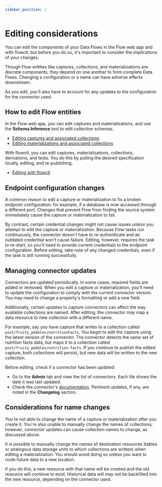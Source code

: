 ```yaml
---
sidebar_position: 1
---
```


# Editing considerations

You can edit the components of your Data Flows in the Flow web app and with flowctl, but before you do so, it's important to consider the implications of your changes.

Though Flow entities like captures, collections, and materializations are discrete components, they depend on one another to form complete Data Flows. Changing a configuration or a name can have adverse effects downstream.

As you edit, you'll also have to account for any updates to the configuration for the connector used.

## How to edit Flow entities

In the Flow web app, you can edit captures and materializations, and use the **Schema Inference** tool to edit collection schemas.

* [Editing captures and associated collections](../guides/edit-data-flows.md#edit-a-capture)
* [Editing materializations and associated collections](../guides/edit-data-flows.md#edit-a-materialization)

With flowctl, you can edit captures, materializations, collections, derivations, and tests.
You do this by pulling the desired specification locally, editing, and re-publishing.

* [Editing with flowctl](../concepts/flowctl.md#editing-data-flows-with-flowctl)

## Endpoint configuration changes

A common reason to edit a capture or materialization to fix a broken endpoint configuration:
for example, if a database is now accessed through a different port.
Changes that prevent Flow from finding the source system immediately cause the capture or materialization to fail.

By contrast, certain credential changes might not cause issues *unless* you attempt to edit the capture or materialization.
Because Flow tasks run continuously, the connector doesn't have to re-authenticate and an outdated credential won't cause failure.
Editing, however, requires the task to re-start, so you'll need to provide current credentials to the endpoint configuration.
Before editing, take note of any changed credentials, even if the task is still running successfully.

## Managing connector updates

Connectors are updated periodically. In some cases, required fields are added or removed.
When you edit a capture or materialization, you'll need to update the configuration to comply with the current connector version.
You may need to change a property's formatting or add a new field.

Additionally, certain updates to capture connectors can affect the way available collections are named.
After editing, the connector may map a data resource to new collection with a different name.

For example, say you have capture that writes to a collection called `post/fruity_pebbles/nutritionFacts`.
You begin to edit the capture using the latest version of the connector.
The connector detects the same set of nutrition facts data,
but maps it to a collection called `post/fruity_pebbles/nutrition-facts`.
If you continue to publish the edited capture, both collections will persist,
but new data will be written to the new collection.

Before editing, check if a connector has been updated:

* Go to the **Admin** tab and view the list of connectors. Each tile shows the date it was last updated.
* Check the connector's [documentation](./Connectors/README.md). Pertinent updates, if any, are noted in the **Changelog** section.

## Considerations for name changes

You're not able to change the name of a capture or materialization after you create it.
You're also unable to manually change the names of collections;
however, connector updates can cause collection names to change, as discussed above.

It *is* possible to manually change the names of destination resources (tables or analogous data storage units to which collections are written) when editing a materialization.
You should avoid doing so unless you want to route future data to a new location.

If you do this, a new resource with that name will be created and the old resource will continue to exist.
Historical data will may not be backfilled into the new resource, depending on the connector used.

